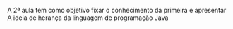 A 2ª aula tem como objetivo fixar o conhecimento da primeira e apresentar A ideia de herança da linguagem de programação Java
